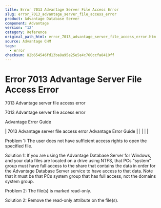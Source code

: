 ```yaml
---
title: Error 7013 Advantage Server File Access Error
slug: error_7013_advantage_server_file_access_error
product: Advantage Database Server
component: Advantage
version: "12"
category: Reference
original_path_html: error_7013_advantage_server_file_access_error.htm
source: Advantage CHM
tags:
  - error
checksum: 82b654546fd13ba8a95e25e5e4c760ccfa8410ff
---
```


# Error 7013 Advantage Server File Access Error

7013 Advantage server file access error

7013 Advantage server file access error

Advantage Error Guide

| 7013 Advantage server file access error  Advantage Error Guide |  |  |  |  |

Problem 1: The user does not have sufficient access rights to open the specified file.

Solution 1: If you are using the Advantage Database Server for Windows, and your data files are located on a drive using NTFS, that PCs "system" group must have full access to the share that contains the data in order for the Advantage Database Server service to have access to that data. Note that it must be that PCs system group that has full access, not the domains system group.

Problem 2: The file(s) is marked read-only.

Solution 2: Remove the read-only attribute on the file(s).
